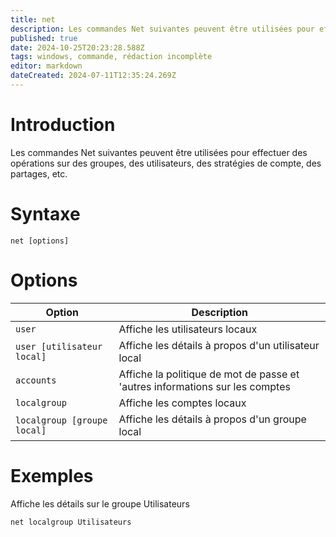 ```yaml
---
title: net
description: Les commandes Net suivantes peuvent être utilisées pour effectuer des opérations sur des groupes, des utilisateurs, des stratégies de compte, des partages, etc
published: true
date: 2024-10-25T20:23:28.588Z
tags: windows, commande, rédaction incomplète
editor: markdown
dateCreated: 2024-07-11T12:35:24.269Z
---
```


# Introduction

Les commandes Net suivantes peuvent être utilisées pour effectuer des opérations sur des groupes, des utilisateurs, des stratégies de compte, des partages, etc.

# Syntaxe

`net [options]`

# Options

| Option                      | Description                                                                  |
| --------------------------- | ---------------------------------------------------------------------------- |
| `user`                      | Affiche les utilisateurs locaux                                              |
| `user [utilisateur local]`  | Affiche les détails à propos d'un utilisateur local                          |
| `accounts`                  | Affiche la politique de mot de passe et 'autres informations sur les comptes |
| `localgroup`                | Affiche les comptes locaux                                                   |
| `localgroup [groupe local]` | Affiche les détails à propos d'un groupe local                               |

# Exemples

Affiche les détails sur le groupe Utilisateurs

`net localgroup Utilisateurs`
